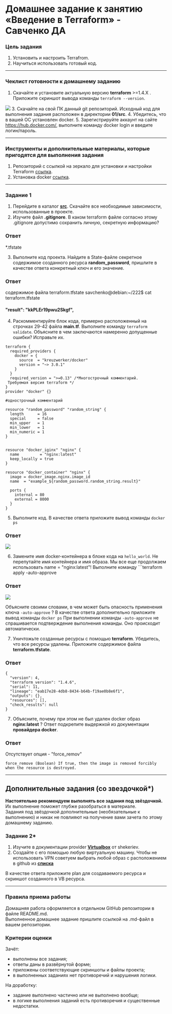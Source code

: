 # Домашнее задание к занятию «Введение в Terraform» - Савченко ДА

### Цель задания

1. Установить и настроить Terrafrom.
2. Научиться использовать готовый код.

------

### Чеклист готовности к домашнему заданию

1. Скачайте и установите актуальную версию **terraform** >=1.4.X . Приложите скриншот вывода команды ```terraform --version```.

![](https://github.com/teplodizain/-Terraform/blob/main/jpg/17.1%20terraform.png)
3. Скачайте на свой ПК данный git репозиторий. Исходный код для выполнения задания расположен в директории **01/src**.
4. Убедитесь, что в вашей ОС установлен docker.
5. Зарегистрируйте аккаунт на сайте https://hub.docker.com/, выполните команду docker login и введите логин/пароль.

------

### Инструменты и дополнительные материалы, которые пригодятся для выполнения задания

1. Репозиторий с ссылкой на зеркало для установки и настройки Terraform  [ссылка](https://github.com/netology-code/devops-materials).
2. Установка docker [ссылка](https://docs.docker.com/engine/install/ubuntu/). 
------

### Задание 1

1. Перейдите в каталог [**src**](https://github.com/netology-code/ter-homeworks/tree/main/01/src). Скачайте все необходимые зависимости, использованные в проекте. 
2. Изучите файл **.gitignore**. В каком terraform файле согласно этому .gitignore допустимо сохранить личную, секретную информацию?

### Ответ

*.tfstate

3. Выполните код проекта. Найдите  в State-файле секретное содержимое созданного ресурса **random_password**, пришлите в качестве ответа конкретный ключ и его значение.

### Ответ

содержимое файла terraform.tfstate
savchenko@debian:~/222$ cat terraform.tfstate

####            "result": "kkPLEr19pwu2Skgf",
           
  
4. Раскомментируйте блок кода, примерно расположенный на строчках 29-42 файла **main.tf**.
Выполните команду ```terraform validate```. Объясните в чем заключаются намеренно допущенные ошибки? Исправьте их.
```
terraform {
  required_providers {
    docker = {
      source  = "kreuzwerker/docker"
      version = "~> 3.0.1"
    }
  }
  required_version = ">=0.13" /*Многострочный комментарий.
 Требуемая версия terraform */
}
provider "docker" {}

#однострочный комментарий

resource "random_password" "random_string" {
  length      = 16
  special     = false
  min_upper   = 1
  min_lower   = 1
  min_numeric = 1
}


resource "docker_iginx" "nginx" {
  name         = "nginx:latest"
  keep_locally = true
}

resource "docker_container" "nginx" {
  image = docker_image.nginx.image_id
  name  = "example_${random_password.random_string.result}"

  ports {
    internal = 80
    external = 8000
  }
}
```
5. Выполните код. В качестве ответа приложите вывод команды ```docker ps```

### Ответ

![](https://github.com/teplodizain/-Terraform/blob/main/jpg/17.1.8.1.png)

6. Замените имя docker-контейнера в блоке кода на ```hello_world```. Не перепутайте имя контейнера и имя образа. Мы все еще продолжаем использовать name = "nginx:latest"! Выполните команду ```terraform apply -auto-approve

### Ответ

![](https://github.com/teplodizain/-Terraform/blob/main/jpg/17.1.9.1.png)

Объясните своими словами, в чем может быть опасность применения ключа  ```-auto-approve``` ? В качестве ответа дополнительно приложите вывод команды ```docker ps```
При выполнении команды ```-auto-approve``` не спрашивается подтверждение выполнения команды. Оно происходит автоматически.

7. Уничтожьте созданные ресурсы с помощью **terraform**. Убедитесь, что все ресурсы удалены. Приложите содержимое файла **terraform.tfstate**.

### Ответ

```
{
  "version": 4,
  "terraform_version": "1.4.6",
  "serial": 11,
  "lineage": "eab17e28-4db8-8434-b64b-f19ae0b8e6f1",
  "outputs": {},
  "resources": [],
  "check_results": null
}
```

7. Объясните, почему при этом не был удален docker образ **nginx:latest** ? Ответ подкрепите выдержкой из документации **провайдера docker**.

### Ответ

Отсутствует опция - "force_remov"

```
force_remove (Boolean) If true, then the image is removed forcibly when the resource is destroyed.
```

------

## Дополнительные задания (со звездочкой*)

**Настоятельно рекомендуем выполнять все задания под звёздочкой.**   Их выполнение поможет глубже разобраться в материале.   
Задания под звёздочкой дополнительные (необязательные к выполнению) и никак не повлияют на получение вами зачета по этому домашнему заданию. 

### Задание 2*

1. Изучите в документации provider [**Virtualbox**](https://docs.comcloud.xyz/providers/shekeriev/virtualbox/latest/docs) от 
shekeriev.
2. Создайте с его помощью любую виртуальную машину. Чтобы не использовать VPN советуем выбрать любой образ с расположением в github из [**списка**](https://www.vagrantbox.es/)

В качестве ответа приложите plan для создаваемого ресурса и скриншот созданного в VB ресурса. 

------

### Правила приема работы

Домашняя работа оформляется в отдельном GitHub репозитории в файле README.md.   
Выполненное домашнее задание пришлите ссылкой на .md-файл в вашем репозитории.

### Критерии оценки

Зачёт:

* выполнены все задания;
* ответы даны в развёрнутой форме;
* приложены соответствующие скриншоты и файлы проекта;
* в выполненных заданиях нет противоречий и нарушения логики.

На доработку:

* задание выполнено частично или не выполнено вообще;
* в логике выполнения заданий есть противоречия и существенные недостатки. 
